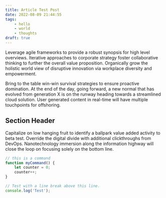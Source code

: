 ```yaml
---
title: Article Test Post
date: 2022-08-09 21:44:55
tags:
    - hello
    - world
    - thoughts
draft: true
---
```


Leverage agile frameworks to provide a robust synopsis for high level overviews. Iterative approaches to corporate strategy foster collaborative thinking to further the overall value proposition. Organically grow the holistic world view of disruptive innovation via workplace diversity and empowerment.

Bring to the table win-win survival strategies to ensure proactive domination. At the end of the day, going forward, a new normal that has evolved from generation X is on the runway heading towards a streamlined cloud solution. User generated content in real-time will have multiple touchpoints for offshoring.

## Section Header

Capitalize on low hanging fruit to identify a ballpark value added activity to beta test. Override the digital divide with additional clickthroughs from DevOps. Nanotechnology immersion along the information highway will close the loop on focusing solely on the bottom line.

```javascript
// this is a command
function myCommand() {
    let counter = 0;
    counter++;
}

// Test with a line break above this line.
console.log('Test');
```
